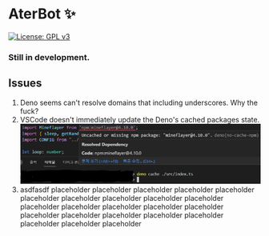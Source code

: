 # AterBot ✨  
[![License: GPL v3](https://img.shields.io/badge/License-GPLv3-blue.svg)](/LICENSE)  

### Still in development.


## Issues
1. Deno seems can't resolve domains that including underscores. Why the fuck?
2. VSCode doesn't immediately update the Deno's cached packages state.
![image.png](./misc/readme/missing_dep_cache.png)
3. asdfasdf placeholder placeholder placeholder placeholder placeholder placeholder placeholder placeholder placeholder placeholder placeholder placeholder placeholder placeholder placeholder placeholder placeholder placeholder placeholder placeholder placeholder placeholder placeholder